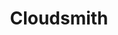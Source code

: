 ---
blog: https://blog.cloudsmith.io/
facebook: https://facebook.com/cloudsmith.io
git: https://github.com/cloudsmith-io
linkedin: https://linkedin.com/company/cloudsmith
logohandle: cloudsmithio
sort: cloudsmith
title: Cloudsmith
twitter: https://x.com/cloudsmith_io
website: https://cloudsmith.io/
youtube: https://youtube.com/channel/UCO8NZYdzB3RgO4HXkHG7QiQ
---